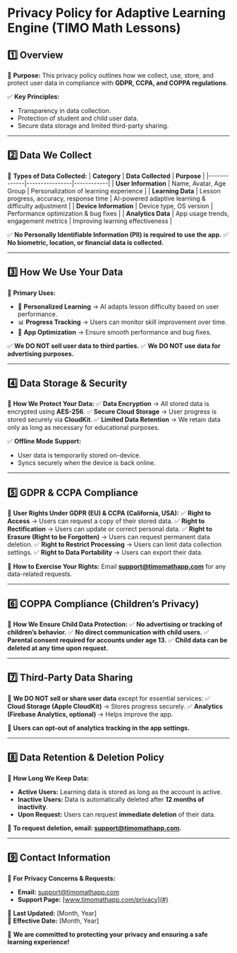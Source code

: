 # **Privacy Policy for Adaptive Learning Engine (TIMO Math Lessons)**

## **1️⃣ Overview**
📌 **Purpose:** This privacy policy outlines how we collect, use, store, and protect user data in compliance with **GDPR, CCPA, and COPPA regulations**.

✅ **Key Principles:**
- Transparency in data collection.
- Protection of student and child user data.
- Secure data storage and limited third-party sharing.

---

## **2️⃣ Data We Collect**
📌 **Types of Data Collected:**
| **Category** | **Data Collected** | **Purpose** |
|-------------|----------------|------------|
| **User Information** | Name, Avatar, Age Group | Personalization of learning experience |
| **Learning Data** | Lesson progress, accuracy, response time | AI-powered adaptive learning & difficulty adjustment |
| **Device Information** | Device type, OS version | Performance optimization & bug fixes |
| **Analytics Data** | App usage trends, engagement metrics | Improving learning effectiveness |

✅ **No Personally Identifiable Information (PII) is required to use the app.**
✅ **No biometric, location, or financial data is collected.**

---

## **3️⃣ How We Use Your Data**
📌 **Primary Uses:**
- 🧠 **Personalized Learning** → AI adapts lesson difficulty based on user performance.
- 📊 **Progress Tracking** → Users can monitor skill improvement over time.
- 🚀 **App Optimization** → Ensure smooth performance and bug fixes.

✅ **We DO NOT sell user data to third parties.**
✅ **We DO NOT use data for advertising purposes.**

---

## **4️⃣ Data Storage & Security**
📌 **How We Protect Your Data:**
✅ **Data Encryption** → All stored data is encrypted using **AES-256**.
✅ **Secure Cloud Storage** → User progress is stored securely via **CloudKit**.
✅ **Limited Data Retention** → We retain data only as long as necessary for educational purposes.

✅ **Offline Mode Support:**
- User data is temporarily stored on-device.
- Syncs securely when the device is back online.

---

## **5️⃣ GDPR & CCPA Compliance**
📌 **User Rights Under GDPR (EU) & CCPA (California, USA):**
✅ **Right to Access** → Users can request a copy of their stored data.
✅ **Right to Rectification** → Users can update or correct personal data.
✅ **Right to Erasure (Right to be Forgotten)** → Users can request permanent data deletion.
✅ **Right to Restrict Processing** → Users can limit data collection settings.
✅ **Right to Data Portability** → Users can export their data.

🔹 **How to Exercise Your Rights:** Email **support@timomathapp.com** for any data-related requests.

---

## **6️⃣ COPPA Compliance (Children’s Privacy)**
📌 **How We Ensure Child Data Protection:**
✅ **No advertising or tracking of children’s behavior.**
✅ **No direct communication with child users.**
✅ **Parental consent required for accounts under age 13.**
✅ **Child data can be deleted at any time upon request.**


---

## **7️⃣ Third-Party Data Sharing**
📌 **We DO NOT sell or share user data** except for essential services:
✅ **Cloud Storage (Apple CloudKit)** → Stores progress securely.
✅ **Analytics (Firebase Analytics, optional)** → Helps improve the app.

🔹 **Users can opt-out of analytics tracking in the app settings.**

---

## **8️⃣ Data Retention & Deletion Policy**
📌 **How Long We Keep Data:**
- **Active Users:** Learning data is stored as long as the account is active.
- **Inactive Users:** Data is automatically deleted after **12 months of inactivity**.
- **Upon Request:** Users can request **immediate deletion** of their data.

🔹 **To request deletion, email: support@timomathapp.com.**

---

## **9️⃣ Contact Information**
📌 **For Privacy Concerns & Requests:**
- **Email:** support@timomathapp.com  
- **Support Page:** [www.timomathapp.com/privacy](#)  

📌 **Last Updated:** [Month, Year]  
📌 **Effective Date:** [Month, Year]  

🚀 **We are committed to protecting your privacy and ensuring a safe learning experience!**
